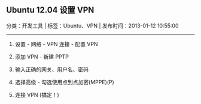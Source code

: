 ## Ubuntu 12.04 设置 VPN

分类：开发工具 | 标签：Ubuntu、VPN | 发布时间：2013-01-12 10:55:00

___

1. 设置 - 网络 - VPN 连接 - 配置 VPN

2. 添加 VPN - 新建 PPTP

3. 输入正确的网关、用户名、密码

4. 选择高级 - 勾选使用点到点加密(MPPE)(P)

5. 连接 VPN (搞定！)
